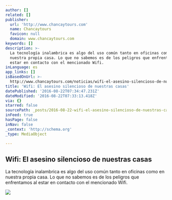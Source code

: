 ```yaml
---
author: []
related: []
publisher:
  url: 'http://www.chancaytours.com'
  name: Chancaytours
  favicon: null
  domain: www.chancaytours.com
keywords: []
description: >-
  La tecnología inalambrica es algo del uso común tanto en oficinas como en
  nuestra propia casa. Lo que no sabemos es de los peligros que enfrentamos al
  estar en contacto con el mencionado Wifi.
inLanguage: es
app_links: []
isBasedOnUrl: >-
  http://www.chancaytours.com/noticias/wifi-el-asesino-silencioso-de-nuestras-casas-1777.html#.VirRxBU1sDA.facebook
title: 'Wifi: El asesino silencioso de nuestras casas'
datePublished: '2016-08-22T07:34:47.231Z'
dateModified: '2016-08-22T07:33:13.418Z'
via: {}
starred: false
sourcePath: _posts/2016-08-22-wifi-el-asesino-silencioso-de-nuestras-casas.md
inFeed: true
hasPage: false
inNav: false
_context: 'http://schema.org'
_type: MediaObject

---
```

<article style=""><h1>Wifi: El asesino silencioso de nuestras casas</h1><p>La tecnología inalambrica es algo del uso común tanto en oficinas como en nuestra propia casa. Lo que no sabemos es de los peligros que enfrentamos al estar en contacto con el mencionado Wifi.</p><img src="http://www.chancaytours.com/files/images/wifi%20asesino%20silencioso.jpg" /></article>